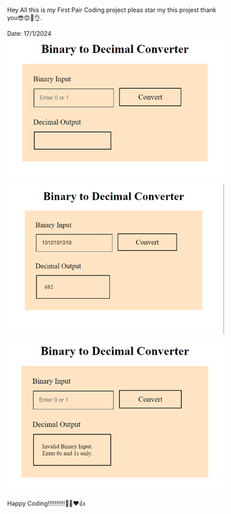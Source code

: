 Hey All this is my First Pair Coding project pleas star my this projest thank you😎😍🥳👌. 

Date: 17/1/2024
![Alt text](<Screenshot 2024-01-17 100104.png>)



![Alt text](<Screenshot 2024-01-17 095604.png>) 



![Alt text](<Screenshot 2024-01-17 095548.png>)


Happy Coding!!!!!!!!!!🥳😎❤️👍
